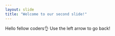 ```yaml
---
layout: slide
title: "Welcome to our second slide!"
---
```

Hello fellow coders👌
Use the left arrow to go back!
